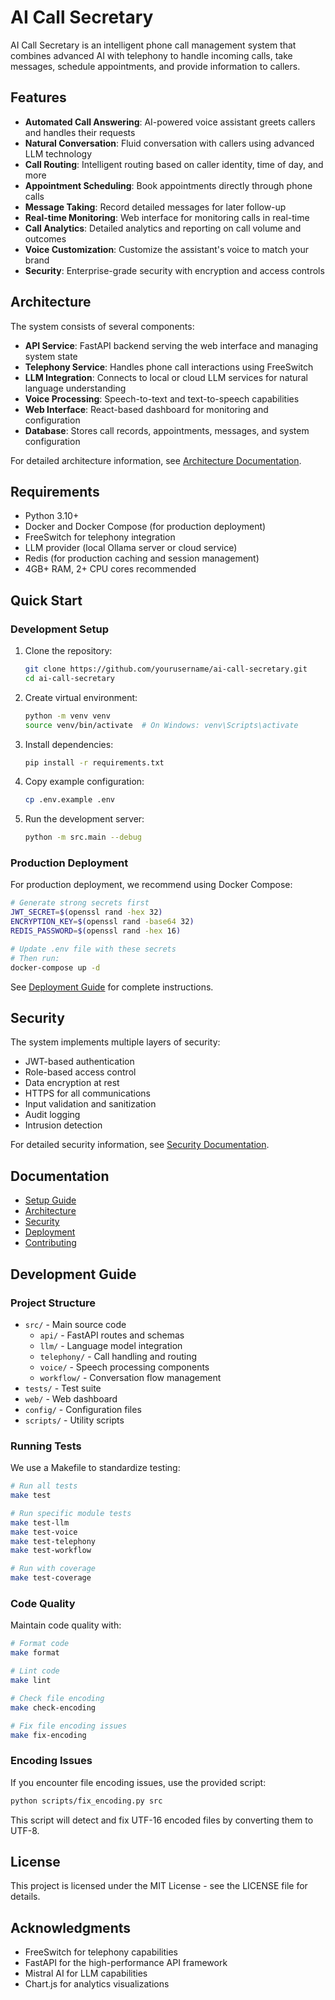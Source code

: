 # AI Call Secretary

AI Call Secretary is an intelligent phone call management system that combines advanced AI with telephony to handle incoming calls, take messages, schedule appointments, and provide information to callers.

## Features

- **Automated Call Answering**: AI-powered voice assistant greets callers and handles their requests
- **Natural Conversation**: Fluid conversation with callers using advanced LLM technology
- **Call Routing**: Intelligent routing based on caller identity, time of day, and more
- **Appointment Scheduling**: Book appointments directly through phone calls
- **Message Taking**: Record detailed messages for later follow-up
- **Real-time Monitoring**: Web interface for monitoring calls in real-time
- **Call Analytics**: Detailed analytics and reporting on call volume and outcomes
- **Voice Customization**: Customize the assistant's voice to match your brand
- **Security**: Enterprise-grade security with encryption and access controls

## Architecture

The system consists of several components:

- **API Service**: FastAPI backend serving the web interface and managing system state
- **Telephony Service**: Handles phone call interactions using FreeSwitch
- **LLM Integration**: Connects to local or cloud LLM services for natural language understanding
- **Voice Processing**: Speech-to-text and text-to-speech capabilities
- **Web Interface**: React-based dashboard for monitoring and configuration
- **Database**: Stores call records, appointments, messages, and system configuration

For detailed architecture information, see [Architecture Documentation](docs/architecture.md).

## Requirements

- Python 3.10+
- Docker and Docker Compose (for production deployment)
- FreeSwitch for telephony integration
- LLM provider (local Ollama server or cloud service)
- Redis (for production caching and session management)
- 4GB+ RAM, 2+ CPU cores recommended

## Quick Start

### Development Setup

1. Clone the repository:
   ```bash
   git clone https://github.com/yourusername/ai-call-secretary.git
   cd ai-call-secretary
   ```

2. Create virtual environment:
   ```bash
   python -m venv venv
   source venv/bin/activate  # On Windows: venv\Scripts\activate
   ```

3. Install dependencies:
   ```bash
   pip install -r requirements.txt
   ```

4. Copy example configuration:
   ```bash
   cp .env.example .env
   ```

5. Run the development server:
   ```bash
   python -m src.main --debug
   ```

### Production Deployment

For production deployment, we recommend using Docker Compose:

```bash
# Generate strong secrets first
JWT_SECRET=$(openssl rand -hex 32)
ENCRYPTION_KEY=$(openssl rand -base64 32)
REDIS_PASSWORD=$(openssl rand -hex 16)

# Update .env file with these secrets
# Then run:
docker-compose up -d
```

See [Deployment Guide](docs/deployment.md) for complete instructions.

## Security

The system implements multiple layers of security:

- JWT-based authentication
- Role-based access control
- Data encryption at rest
- HTTPS for all communications
- Input validation and sanitization
- Audit logging
- Intrusion detection

For detailed security information, see [Security Documentation](docs/security.md).

## Documentation

- [Setup Guide](docs/setup_guide.md)
- [Architecture](docs/architecture.md)
- [Security](docs/security.md)
- [Deployment](docs/deployment.md)
- [Contributing](docs/contributing.md)

## Development Guide

### Project Structure

- `src/` - Main source code
  - `api/` - FastAPI routes and schemas
  - `llm/` - Language model integration
  - `telephony/` - Call handling and routing
  - `voice/` - Speech processing components
  - `workflow/` - Conversation flow management
- `tests/` - Test suite
- `web/` - Web dashboard
- `config/` - Configuration files
- `scripts/` - Utility scripts

### Running Tests

We use a Makefile to standardize testing:

```bash
# Run all tests
make test

# Run specific module tests
make test-llm
make test-voice
make test-telephony
make test-workflow

# Run with coverage
make test-coverage
```

### Code Quality

Maintain code quality with:

```bash
# Format code
make format

# Lint code
make lint

# Check file encoding
make check-encoding

# Fix file encoding issues
make fix-encoding
```

### Encoding Issues

If you encounter file encoding issues, use the provided script:

```bash
python scripts/fix_encoding.py src
```

This script will detect and fix UTF-16 encoded files by converting them to UTF-8.

## License

This project is licensed under the MIT License - see the LICENSE file for details.

## Acknowledgments

- FreeSwitch for telephony capabilities
- FastAPI for the high-performance API framework
- Mistral AI for LLM capabilities
- Chart.js for analytics visualizations